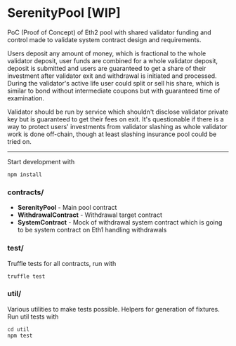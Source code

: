 # SerenityPool [WIP]
PoC (Proof of Concept) of Eth2 pool with shared validator funding and control made to validate system contract design and requirements.

Users deposit any amount of money, which is fractional to the whole validator deposit, user funds are combined for a whole validator deposit, deposit is submitted and users are guaranteed to get a share of their investment after validator exit and withdrawal is initiated and processed. During the validator's active life user could split or sell his share, which is similar to bond without intermediate coupons but with guaranteed time of examination.

Validator should be run by service which shouldn't disclose validator private key but is guaranteed to get their fees on exit. It's questionable if there is a way to protect users' investments from validator slashing as whole validator work is done off-chain, though at least slashing insurance pool could be tried on.
  
---

Start development with 
```shell
npm install
```

### contracts/  
- **SerenityPool** - Main pool contract
- **WithdrawalContract** - Withdrawal target contract 
- **SystemContract** - Mock of withdrawal system contract which is going to be system contract on Eth1 handling withdrawals

### test/
Truffle tests for all contracts, run with
```shell
truffle test
```

### util/
Various utilities to make tests possible. Helpers for generation of fixtures. Run util tests with
```shell
cd util
npm test
```